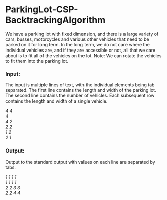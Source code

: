 # ParkingLot-CSP-BacktrackingAlgorithm

We have a parking lot with fixed dimension, and there is a large variety of cars, busses, motorcycles and various other vehicles that need to be parked on it for long term. In the long term, we do not care where the individual vehicles are, and if they are accessible or not, all that we care about is to fit all of the vehicles on the lot.
Note: We can rotate the vehicles to fit them into the parking lot.

### **Input:**

The input is multiple lines of text, with the individual elements being tab separated. The first line contains the length and width of the parking lot. The second line contains the number of vehicles. Each subsequent row contains the length and width of a single vehicle.


*4    4<br/>
4<br/>
4    2<br/>
2    2<br/>
1    2<br/>
2    1*<br/>

### **Output:**

Output to the standard output with values on each line are separated by tabs.

*1    1    1    1<br/>
1    1    1    1<br/>
2    2    3    3<br/>
2    2    4    4*<br/>
